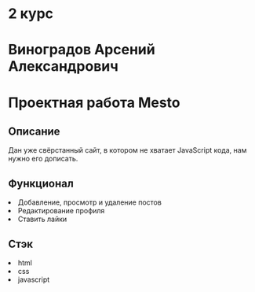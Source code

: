 # 2 курс

# Виноградов Арсений Александрович

<h1>Проектная работа Mesto</h1>
<h2>Описание</h2>
Дан уже свёрстанный сайт, в котором не хватает JavaScript кода, нам нужно его дописать.

<h2>Функционал</h2>
<li>Добавление, просмотр и удаление постов</li>
<li>Редактирование профиля</li>
<li>Cтавить лайки</li>

<h2>Стэк</h2>
<li>html</li>
<li>css</li>
<li>javascript</li>
